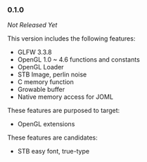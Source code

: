 ### 0.1.0

_Not Released Yet_

This version includes the following features:

- GLFW 3.3.8
- OpenGL 1.0 ~ 4.6 functions and constants
- OpenGL Loader
- STB Image, perlin noise
- C memory function
- Growable buffer
- Native memory access for JOML

These features are purposed to target:

- OpenGL extensions

These features are candidates:

- STB easy font, true-type
